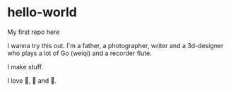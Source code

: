 # hello-world

My first repo here

I wanna try this out. I'm a father, a photographer, writer and
a 3d-designer who plays a lot of Go (weiqi) and a recorder flute.

I make stuff.

I love :tea:, :pizza: and :icecream:.
